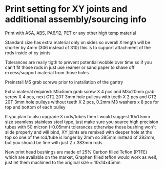 
# Print setting for XY joints and additional assembly/sourcing info
Print with ASA, ABS, PA6/12, PET or any other high temp material

Standard size has extra material only on sides so overall X length will be shorter by 4mm (306 instead of 310) this is to support attachment of the rods inside of xy joints

Tolerances are really tigth to prevent potential wobble over time so if you can't fit those rods in just use reamer or sand paper to shave off excess/support material from those holes 

Preinstall M5 grab screws prior to installation of the gantry

Extra material required: M5x5mm grab screw X 4 pcs and M3x20mm grab screw X 4 pcs, next GT2 20T 3mm hole pulleys with teeth X 2 pcs and GT2 20T 3mm hole pulleys without teeth X 2 pcs, 0.2mm M3 washers x 8 pcs for top and bottom of each pulley

If you plan to also upgrade X rods/tubes then I would suggest 10x1.5mm size seamless stainless steel type, just make sure you source high precision tubes with 50 micron (-0.05mm) tolerances otherwise those bushing won't slide properly and will bind, XY joints are remixed with deeper hole at the top so one of the rod/tube is longer by 2mm so 385mm instead of 383mm, but you should be fine with just 2 x 383mm rods 

New print head bushings are made of 25% Carbon filled Teflon (PTFE) which are available on the market, Graphen filled teflon would work as well, just let them machined to the original size = 10x14x45mm

